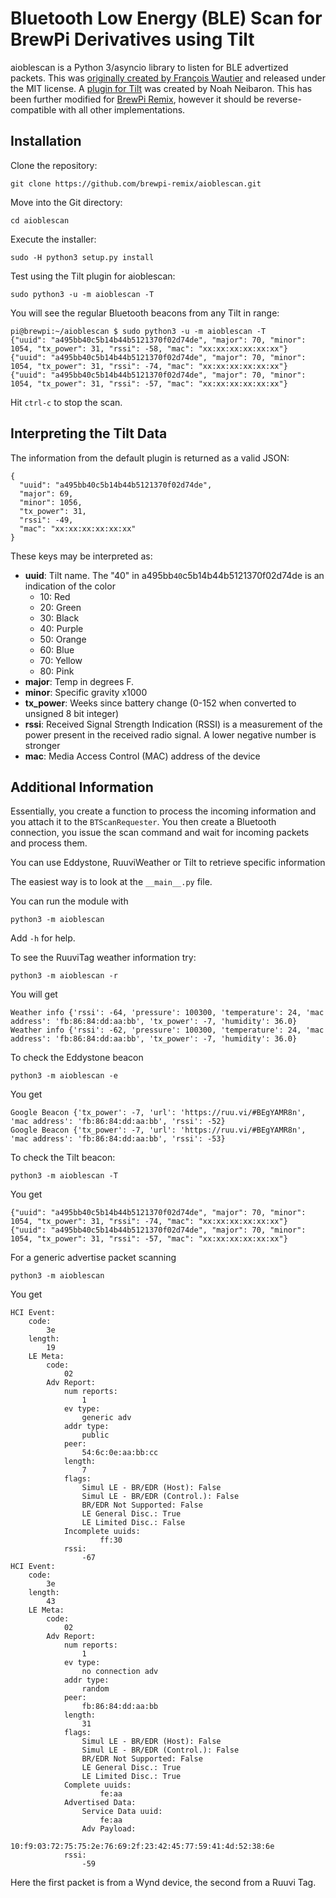 # Bluetooth Low Energy (BLE) Scan for BrewPi Derivatives using Tilt

aioblescan is a Python 3/asyncio library to listen for BLE advertized packets.  This was [originally created by François Wautier](https://github.com/frawau/aioblescan) and released under the MIT license.  A [plugin for Tilt](https://github.com/baronbrew/aioblescan) was created by Noah Neibaron.  This has been further modified for [BrewPi Remix](https://www.brewpiremix.com), however it should be reverse-compatible with all other implementations.

## Installation

Clone the repository:

    git clone https://github.com/brewpi-remix/aioblescan.git

Move into the Git directory:

    cd aioblescan

Execute the installer:

    sudo -H python3 setup.py install

Test using the Tilt plugin for aioblescan:

    sudo python3 -u -m aioblescan -T

You will see the regular Bluetooth beacons from any Tilt in range:

    pi@brewpi:~/aioblescan $ sudo python3 -u -m aioblescan -T
    {"uuid": "a495bb40c5b14b44b5121370f02d74de", "major": 70, "minor": 1054, "tx_power": 31, "rssi": -58, "mac": "xx:xx:xx:xx:xx:xx"}
    {"uuid": "a495bb40c5b14b44b5121370f02d74de", "major": 70, "minor": 1054, "tx_power": 31, "rssi": -74, "mac": "xx:xx:xx:xx:xx:xx"}
    {"uuid": "a495bb40c5b14b44b5121370f02d74de", "major": 70, "minor": 1054, "tx_power": 31, "rssi": -57, "mac": "xx:xx:xx:xx:xx:xx"}

Hit `ctrl-c` to stop the scan.

## Interpreting the Tilt Data

The information from the default plugin is returned as a valid JSON:

```
{
  "uuid": "a495bb40c5b14b44b5121370f02d74de",
  "major": 69,
  "minor": 1056,
  "tx_power": 31,
  "rssi": -49,
  "mac": "xx:xx:xx:xx:xx:xx"
}
```

These keys may be interpreted as:

- **uuid**:  Tilt name.  The "40" in a495bb`40`c5b14b44b5121370f02d74de is an indication of the color
    - 10: Red
    - 20: Green
    - 30: Black
    - 40: Purple
    - 50: Orange
    - 60: Blue
    - 70: Yellow
    - 80: Pink
- **major**: Temp in degrees F.
- **minor**: Specific gravity x1000
- **tx_power**: Weeks since battery change (0-152 when converted to unsigned 8 bit integer)
- **rssi**: Received Signal Strength Indication (RSSI) is a measurement of the power present in the received radio signal.  A lower negative number is stronger
- **mac**: Media Access Control (MAC) address of the device

## Additional Information

Essentially, you create a function to process the incoming
information and you attach it to the `BTScanRequester`. You then create a Bluetooth
connection, you issue the scan command and wait for incoming packets and process them.

You can use Eddystone, RuuviWeather or Tilt to retrieve specific information

The easiest way is to look at the `__main__.py` file.

You can run the module with

    python3 -m aioblescan

Add `-h` for help.

To see the RuuviTag weather information try:

    python3 -m aioblescan -r

You will get

    Weather info {'rssi': -64, 'pressure': 100300, 'temperature': 24, 'mac address': 'fb:86:84:dd:aa:bb', 'tx_power': -7, 'humidity': 36.0}
    Weather info {'rssi': -62, 'pressure': 100300, 'temperature': 24, 'mac address': 'fb:86:84:dd:aa:bb', 'tx_power': -7, 'humidity': 36.0}

To check the Eddystone beacon

    python3 -m aioblescan -e

You get

    Google Beacon {'tx_power': -7, 'url': 'https://ruu.vi/#BEgYAMR8n', 'mac address': 'fb:86:84:dd:aa:bb', 'rssi': -52}
    Google Beacon {'tx_power': -7, 'url': 'https://ruu.vi/#BEgYAMR8n', 'mac address': 'fb:86:84:dd:aa:bb', 'rssi': -53}

To check the Tilt beacon:

    python3 -m aioblescan -T

You get

    {"uuid": "a495bb40c5b14b44b5121370f02d74de", "major": 70, "minor": 1054, "tx_power": 31, "rssi": -74, "mac": "xx:xx:xx:xx:xx:xx"}
    {"uuid": "a495bb40c5b14b44b5121370f02d74de", "major": 70, "minor": 1054, "tx_power": 31, "rssi": -57, "mac": "xx:xx:xx:xx:xx:xx"}

For a generic advertise packet scanning

    python3 -m aioblescan

You get

    HCI Event:
        code:
            3e
        length:
            19
        LE Meta:
            code:
                02
            Adv Report:
                num reports:
                    1
                ev type:
                    generic adv
                addr type:
                    public
                peer:
                    54:6c:0e:aa:bb:cc
                length:
                    7
                flags:
                    Simul LE - BR/EDR (Host): False
                    Simul LE - BR/EDR (Control.): False
                    BR/EDR Not Supported: False
                    LE General Disc.: True
                    LE Limited Disc.: False
                Incomplete uuids:
                        ff:30
                rssi:
                    -67
    HCI Event:
        code:
            3e
        length:
            43
        LE Meta:
            code:
                02
            Adv Report:
                num reports:
                    1
                ev type:
                    no connection adv
                addr type:
                    random
                peer:
                    fb:86:84:dd:aa:bb
                length:
                    31
                flags:
                    Simul LE - BR/EDR (Host): False
                    Simul LE - BR/EDR (Control.): False
                    BR/EDR Not Supported: False
                    LE General Disc.: True
                    LE Limited Disc.: True
                Complete uuids:
                        fe:aa
                Advertised Data:
                    Service Data uuid:
                        fe:aa
                    Adv Payload:
                        10:f9:03:72:75:75:2e:76:69:2f:23:42:45:77:59:41:4d:52:38:6e
                rssi:
                    -59

Here the first packet is from a Wynd device, the second from a Ruuvi Tag.
